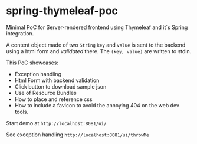 # spring-thymeleaf-poc

Minimal PoC for Server-rendered frontend using Thymeleaf and it´s Spring integration. 

A content object made of two `String` `key` and `value` is sent to the backend using a html form and *validated* there. The `(key, value)`  are written to stdin.

This PoC showcases:
* Exception handling
* Html Form with backend validation
* Click button to download sample json
* Use of Resource Bundles
* How to place and reference css
* How to include a favicon to avoid the annoying 404 on the web dev tools.

Start demo at 
`http://localhost:8081/ui/`

See exception handling
`http://localhost:8081/ui/throwMe`
